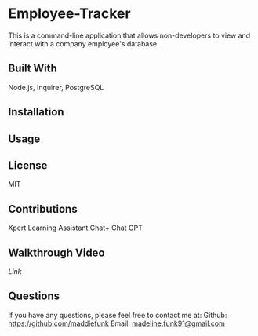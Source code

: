 # Employee-Tracker
This is a command-line application that allows non-developers to view and interact with a company employee's database.
## Built With
Node.js, Inquirer, PostgreSQL
## Installation
## Usage
## License
MIT
## Contributions
Xpert Learning Assistant Chat+
Chat GPT
## Walkthrough Video
*Link*
## Questions
If you have any questions, please feel free to contact me at: Github: https://github.com/maddiefunk Email: madeline.funk91@gmail.com
